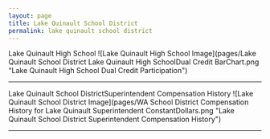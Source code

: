 ```yaml
---
layout: page
title: Lake Quinault School District
permalink: lake quinault school district
---
```



Lake Quinault High School
![Lake Quinault High School Image](pages/Lake Quinault School District Lake Quinault High SchoolDual Credit BarChart.png "Lake Quinault High School Dual Credit Participation")

___

Lake Quinault School DistrictSuperintendent Compensation History
![Lake Quinault School District Image](pages/WA School District Compensation History for Lake Quinault Superintendent ConstantDollars.png "Lake Quinault School District Superintendent Compensation History")

___

